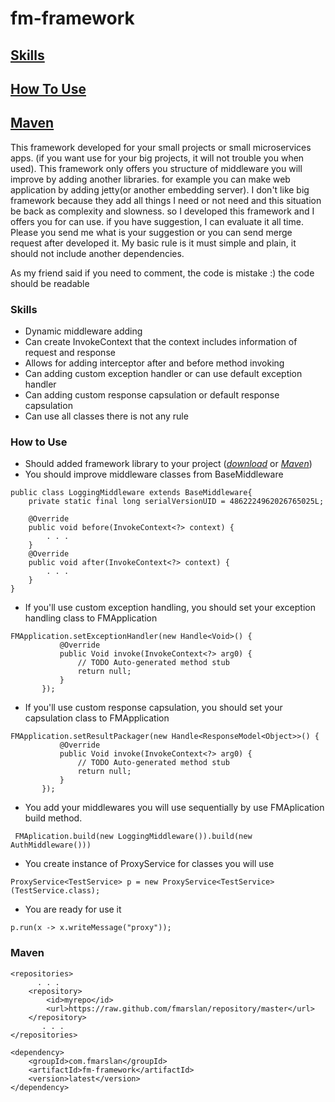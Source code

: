 # fm-framework

## [Skills](#skills)
## [How To Use](#how-to-use)
## [Maven](#maven)

This framework developed for your small projects or small microservices apps. (if you want use for your big projects, it will not trouble you when used). This framework only offers you structure of middleware you will improve by adding another libraries. for example you can make web application by adding jetty(or another embedding server). I don't like big framework because they add all things I need or not need and this situation be back as complexity and slowness. so I developed this framework and I offers you for can use. if you have suggestion, I can evaluate it all time. Please you send me what is your suggestion or you can send merge request after developed it. My basic rule is  it must simple and plain, it should not include another dependencies. 

As my friend said if you need to comment, the code is mistake :) the code should be readable

### Skills

* Dynamic middleware adding
* Can create InvokeContext that the context includes information of request and response
* Allows for adding interceptor after and before method invoking
* Can adding custom exception handler or can use default exception handler
* Can adding custom response capsulation or default response capsulation
* Can use all classes there is not any rule


### How to Use

- Should added framework library to your project ([*download*](https://raw.github.com/fmarslan/repository/com/fmarslan/fm-framework/latest/fm-framework-latest.jar) or [*Maven*](#Maven))
- You should improve middleware classes from BaseMiddleware
~~~
public class LoggingMiddleware extends BaseMiddleware{
	private static final long serialVersionUID = 4862224962026765025L;
	
	@Override
	public void before(InvokeContext<?> context) {
		. . .		
	}	
	@Override
	public void after(InvokeContext<?> context) {
		. . .
	}
}
~~~
- If you'll use custom exception handling, you should set your exception handling class to FMApplication
 ~~~
FMApplication.setExceptionHandler(new Handle<Void>() {
			@Override
			public Void invoke(InvokeContext<?> arg0) {
				// TODO Auto-generated method stub
				return null;
			}
		});
~~~
- If you'll use custom response capsulation, you should set your capsulation class to FMApplication
 ~~~
FMApplication.setResultPackager(new Handle<ResponseModel<Object>>() {
			@Override
			public Void invoke(InvokeContext<?> arg0) {
				// TODO Auto-generated method stub
				return null;
			}
		});
~~~

- You  add your middlewares you will use sequentially  by use FMAplication build method.
~~~
 FMAplication.build(new LoggingMiddleware()).build(new AuthMiddleware()))
~~~
- You create instance of ProxyService for classes you will use
~~~
ProxyService<TestService> p = new ProxyService<TestService>(TestService.class);
~~~
- You are ready for use it
~~~
p.run(x -> x.writeMessage("proxy"));
~~~


### Maven

~~~
<repositories>
	  . . .	 
	<repository>
		<id>myrepo</id>
		<url>https://raw.github.com/fmarslan/repository/master</url>
	</repository>
	   . . .
</repositories>

<dependency>
	<groupId>com.fmarslan</groupId>
	<artifactId>fm-framework</artifactId>
	<version>latest</version>
</dependency>
~~~
